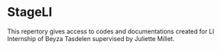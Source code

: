 # StageLI
This repertory gives access to codes and documentations created for LI Internship of Beyza Tasdelen supervised by Juliette Millet.

